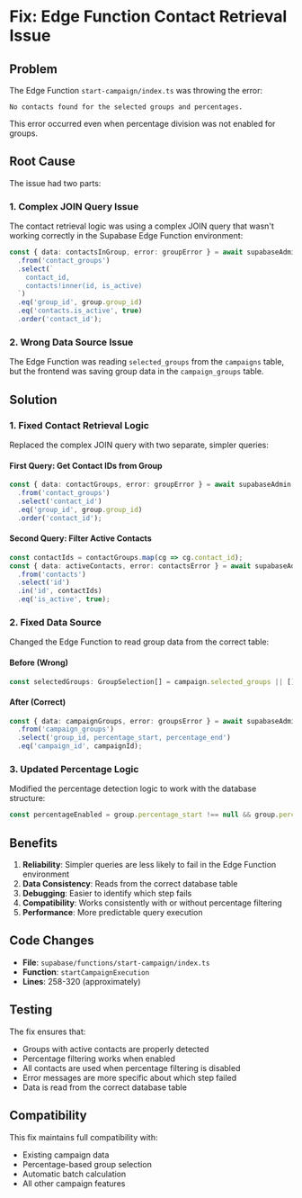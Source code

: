 # Fix: Edge Function Contact Retrieval Issue

## Problem
The Edge Function `start-campaign/index.ts` was throwing the error:
```
No contacts found for the selected groups and percentages.
```

This error occurred even when percentage division was not enabled for groups.

## Root Cause
The issue had two parts:

### 1. Complex JOIN Query Issue
The contact retrieval logic was using a complex JOIN query that wasn't working correctly in the Supabase Edge Function environment:
```typescript
const { data: contactsInGroup, error: groupError } = await supabaseAdmin
  .from('contact_groups')
  .select(`
    contact_id,
    contacts!inner(id, is_active)
  `)
  .eq('group_id', group.group_id)
  .eq('contacts.is_active', true)
  .order('contact_id');
```

### 2. Wrong Data Source Issue
The Edge Function was reading `selected_groups` from the `campaigns` table, but the frontend was saving group data in the `campaign_groups` table.

## Solution

### 1. Fixed Contact Retrieval Logic
Replaced the complex JOIN query with two separate, simpler queries:

#### First Query: Get Contact IDs from Group
```typescript
const { data: contactGroups, error: groupError } = await supabaseAdmin
  .from('contact_groups')
  .select('contact_id')
  .eq('group_id', group.group_id)
  .order('contact_id');
```

#### Second Query: Filter Active Contacts
```typescript
const contactIds = contactGroups.map(cg => cg.contact_id);
const { data: activeContacts, error: contactsError } = await supabaseAdmin
  .from('contacts')
  .select('id')
  .in('id', contactIds)
  .eq('is_active', true);
```

### 2. Fixed Data Source
Changed the Edge Function to read group data from the correct table:

#### Before (Wrong)
```typescript
const selectedGroups: GroupSelection[] = campaign.selected_groups || [];
```

#### After (Correct)
```typescript
const { data: campaignGroups, error: groupsError } = await supabaseAdmin
  .from('campaign_groups')
  .select('group_id, percentage_start, percentage_end')
  .eq('campaign_id', campaignId);
```

### 3. Updated Percentage Logic
Modified the percentage detection logic to work with the database structure:

```typescript
const percentageEnabled = group.percentage_start !== null && group.percentage_end !== null;
```

## Benefits
1. **Reliability**: Simpler queries are less likely to fail in the Edge Function environment
2. **Data Consistency**: Reads from the correct database table
3. **Debugging**: Easier to identify which step fails
4. **Compatibility**: Works consistently with or without percentage filtering
5. **Performance**: More predictable query execution

## Code Changes
- **File**: `supabase/functions/start-campaign/index.ts`
- **Function**: `startCampaignExecution`
- **Lines**: 258-320 (approximately)

## Testing
The fix ensures that:
- Groups with active contacts are properly detected
- Percentage filtering works when enabled
- All contacts are used when percentage filtering is disabled
- Error messages are more specific about which step failed
- Data is read from the correct database table

## Compatibility
This fix maintains full compatibility with:
- Existing campaign data
- Percentage-based group selection
- Automatic batch calculation
- All other campaign features 